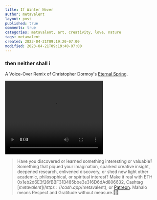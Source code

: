 ```yaml
---
title: If Winter Never
author: metavalent
layout: post
published: true
comments: true
categories: metavalent, art, creativity, love, nature
tags: metavalent
created: 2023-04-21T09:19:20-07:00
modified: 2023-04-21T09:19:40-07:00
---
```


### then neither shall i

A Voice-Over Remix of Christopher Dormoy's [Eternal Spring](https://vimeo.com/689902544).

<p></p>
<video class="center" width="320" height="240" controls>
  <source src="https://metavalent.com/assets/audio-video/If_Winter_Never.mp4" type="video/mp4">
Your browser does not support the video tag.
</video>
<p></p>

> Have you discovered or learned something interesting or valuable? Something that piqued your imagination, sparked creative insight, deepened research, enlivened discovery, or shed new light other academic, philosophical, or spiritual interest? Make it real with ETH 0x1eb2d6E3f26fBBF31B485bbe3e316D6dAd806632, Cashtag [$metavalent](https://cash.app/$metavalent), or [Patreon](https://patreon.com/metavalent). Mahalo means Respect and Gratitude without measure.🙏🏼


